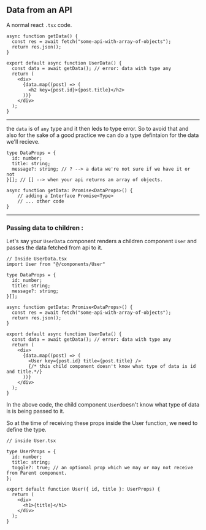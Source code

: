 ## Data from an API

A normal react `.tsx` code.

```tsx
async function getData() {
  const res = await fetch("some-api-with-array-of-objects");
  return res.json();
}

export default async function UserData() {
  const data = await getData(); // error: data with type any
  return (
    <div>
      {data.map((post) => (
        <h2 key={post.id}>{post.title}</h2>
      ))}
    </div>
  );
}
```

---

the `data` is of `any` type and it then leds to type error. So to avoid that and also for the sake of a good practice we can do a type defintaion for the data we'll recieve.

```tsx
type DataProps = {
  id: number;
  title: string;
  message?: string; // ? --> a data we're not sure if we have it or not
}[]; // [] --> when your api returns an array of objects.

async function getData: Promise<DataProps>() {
    // adding a Interface Promise<Type>
    // ... other code
}
```

---

### Passing data to children :

Let's say your `UserData` component renders a children component `User` and passes the data fetched from api to it.

```tsx
// Inside UserData.tsx
import User from "@/components/User"

type DataProps = {
  id: number;
  title: string;
  message?: string;
}[];

async function getData: Promise<DataProps>() {
  const res = await fetch("some-api-with-array-of-objects");
  return res.json();
}

export default async function UserData() {
  const data = await getData(); // error: data with type any
  return (
    <div>
      {data.map((post) => (
        <User key={post.id} title={post.title} />
        {/* this child component doesn't know what type of data is id and title.*/}
      ))}
    </div>
  );
}
```

In the above code, the child component `User`doesn't know what type of data is is being passed to it.

So at the time of receiving these props inside the User function, we need to define the type.

```tsx
// inside User.tsx

type UserProps = {
  id: number;
  title: string;
  toggle?: true; // an optional prop which we may or may not receive from Parent component.
};

export default function User({ id, title }: UserProps) {
  return (
    <div>
      <h1>{title}</h1>
    </div>
  );
}
```
